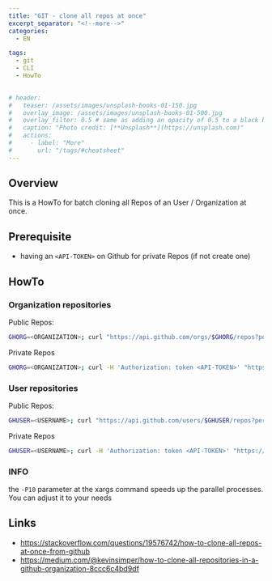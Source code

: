 ```yaml
---
title: "GIT - clone all repos at once"
excerpt_separator: "<!--more-->"
categories:
  - EN

tags:
  - git
  - CLI
  - HowTo
 

# header:
#   teaser: /assets/images/unsplash-books-01-150.jpg
#   overlay_image: /assets/images/unsplash-books-01-500.jpg
#   overlay_filter: 0.5 # same as adding an opacity of 0.5 to a black background
#   caption: "Photo credit: [**Unsplash**](https://unsplash.com)"
#   actions:
#     - label: "More"
#       url: "/tags/#cheatsheet"
---
```

## Overview
This is a HowTo for batch cloning all Repos of an User / Organization at once.

## Prerequisite
* having an `<API-TOKEN>` on Github for private Repos (if not create one) 

## HowTo
### Organization repositories
Public Repos:
```bash
GHORG=<ORGANIZATION>; curl "https://api.github.com/orgs/$GHORG/repos?per_page=1000" | grep -o 'git@[^"]*' | xargs -L1 -P10 git clone
```

Private Repos
```bash
GHORG=<ORGANIZATION>; curl -H 'Authorization: token <API-TOKEN>' "https://api.github.com/orgs/$GHORG/repos?per_page=1000" | grep -o 'git@[^"]*' | xargs -L1 -P10 git clone
```

### User repositories
Public Repos:
```bash
GHUSER=<USERNAME>; curl "https://api.github.com/users/$GHUSER/repos?per_page=1000" | grep -o 'git@[^"]*' | xargs -L1 -P10 git clone
```

Private Repos
```bash
GHUSER=<USERNAME>; curl -H 'Authorization: token <API-TOKEN>' "https://api.github.com/users/$GHUSER/repos?per_page=1000" | grep -o 'git@[^"]*' | xargs -L1 -P10 git clone
```


### INFO

the `-P10` parameter at the xargs command speeds up the parallel processes. You can adjust it to your needs


## Links
* https://stackoverflow.com/questions/19576742/how-to-clone-all-repos-at-once-from-github
* https://medium.com/@kevinsimper/how-to-clone-all-repositories-in-a-github-organization-8ccc6c4bd9df
